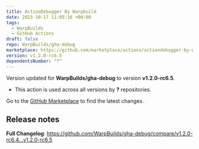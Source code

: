 ```yaml
---
title: ActionDebugger By Warpbuild
date: 2023-10-17 11:05:16 +00:00
tags:
  - WarpBuilds
  - GitHub Actions
draft: false
repo: WarpBuilds/gha-debug
marketplace: https://github.com/marketplace/actions/actiondebugger-by-warpbuild
version: v1.2.0-rc6.5
dependentsNumber: "?"
---
```



Version updated for **WarpBuilds/gha-debug** to version **v1.2.0-rc6.5**.
- This action is used across all versions by **?** repositories.

Go to the [GitHub Marketplace](https://github.com/marketplace/actions/actiondebugger-by-warpbuild) to find the latest changes.

## Release notes

**Full Changelog**: https://github.com/WarpBuilds/gha-debug/compare/v1.2.0-rc6.4...v1.2.0-rc6.5
